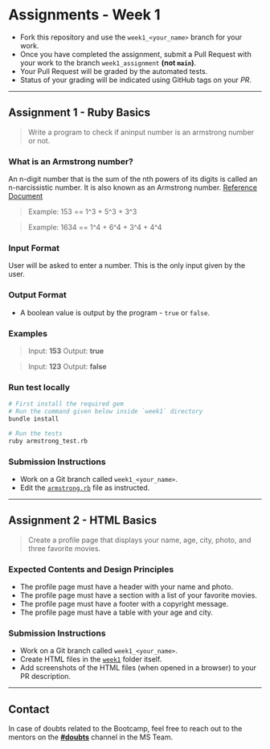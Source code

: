 # Assignments - Week 1

* Fork this repository and use the `week1_<your_name>` branch for your work.
* Once you have completed the assignment, submit a Pull Request with your work to the branch `week1_assignment` **(not `main`)**.
* Your Pull Request will be graded by the automated tests.
* Status of your grading will be indicated using GitHub tags on your _PR_.

---

## Assignment 1 - Ruby Basics

> Write a program to check if aninput number is an armstrong number or not.

### What is an Armstrong number?

An n-digit number that is the sum of the nth powers of its digits is called an n-narcissistic number. It is also known as an Armstrong number.
[Reference Document](https://mathworld.wolfram.com/NarcissisticNumber.html)

> Example: 153 == 1^3 + 5^3 + 3^3

> Example: 1634 == 1^4 + 6^4 + 3^4 + 4^4

### Input Format

User will be asked to enter a number. This is the only input given by the user.

### Output Format

* A boolean value is output by the program - `true` or `false`.

### Examples

> Input: **153**
> Output: **true**

> Input: **123**
> Output: **false**

### Run test locally

```bash
# First install the required gem
# Run the command given below inside `week1` directory
bundle install
```

```bash
# Run the tests
ruby armstrong_test.rb
```

### Submission Instructions

* Work on a Git branch called `week1_<your_name>`.
* Edit the [`armstrong.rb`](./armstrong.rb) file as instructed.

---

## Assignment 2 - HTML Basics

> Create a profile page that displays your name, age, city, photo, and three favorite movies.

### Expected Contents and Design Principles

* The profile page must have a header with your name and photo.
* The profile page must have a section with a list of your favorite movies.
* The profile page must have a footer with a copyright message.
* The profile page must have a table with your age and city.

### Submission Instructions

* Work on a Git branch called `week1_<your_name>`.
* Create HTML files in the [`week1`](./) folder itself.
* Add screenshots of the HTML files (when opened in a browser) to your PR description.

---

## Contact

In case of doubts related to the Bootcamp, feel free to reach out to the mentors on the [**#doubts**](https://teams.microsoft.com/l/channel/19%3a6e5ce5031c594c34927026726a750f12%40thread.tacv2/%255BRuby%2520on%2520Rails%255D%2520Doubts?groupId=ebcdbf1c-6b25-48f4-9dfc-9f5e3666cc00&tenantId=36e917dc-1abe-43f4-b189-f92196a6b4ad) channel in the MS Team.
